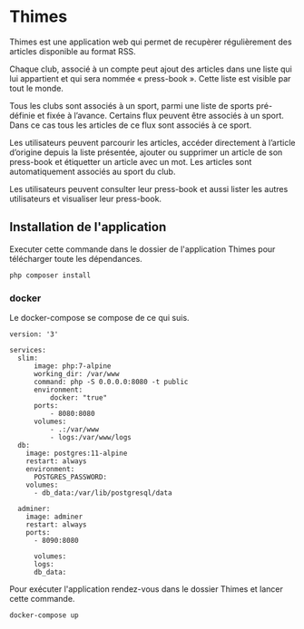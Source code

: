 # Thimes

Thimes est une application web qui permet de recupèrer régulièrement des articles disponible au format RSS.

Chaque club, associé à un compte peut ajout des articles dans une liste qui lui appartient et qui sera nommée « press-book ». Cette liste est visible par tout le monde.

Tous les clubs sont associés à un sport, parmi une liste de sports pré-définie et fixée à l’avance. Certains flux peuvent être associés à un sport. Dans ce cas tous les articles de ce flux sont associés à ce sport.

Les utilisateurs peuvent parcourir les articles, accéder directement à l’article d’origine depuis la liste présentée, ajouter ou supprimer un article de son press-book et étiquetter un article avec un mot. Les articles sont automatiquement associés au sport du club.

Les utilisateurs peuvent consulter leur press-book et aussi lister les autres utilisateurs et visualiser leur press-book.
## Installation de l'application

Executer cette commande dans le dossier de l'application Thimes pour télécharger toute les dépendances.

    php composer install
### docker

Le docker-compose se compose de ce qui suis.

    version: '3'

    services:
      slim:
          image: php:7-alpine
          working_dir: /var/www
          command: php -S 0.0.0.0:8080 -t public
          environment:
              docker: "true"
          ports:
              - 8080:8080
          volumes:
              - .:/var/www
              - logs:/var/www/logs
      db:
        image: postgres:11-alpine
        restart: always
        environment:
          POSTGRES_PASSWORD:
        volumes:
          - db_data:/var/lib/postgresql/data

      adminer:
        image: adminer
        restart: always
        ports:
          - 8090:8080

          volumes:
          logs:
          db_data:

Pour exécuter l'application rendez-vous dans le dossier Thimes et lancer cette commande.

    docker-compose up
